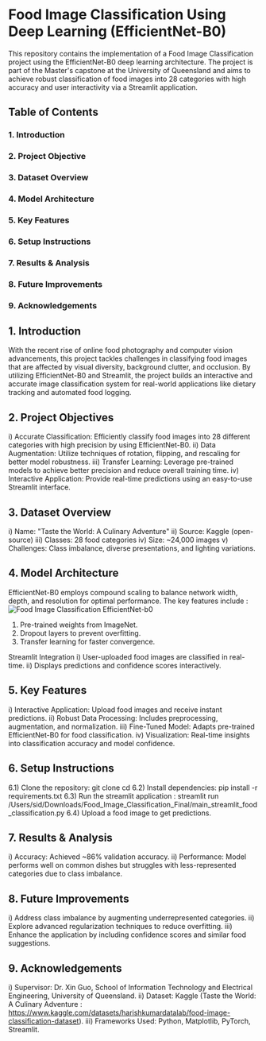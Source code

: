 # Food Image Classification Using Deep Learning (EfficientNet-B0)
This repository contains the implementation of a Food Image Classification project using the EfficientNet-B0 deep learning architecture. The project is part of the Master's capstone at the University of Queensland and aims to achieve robust classification of food images into 28 categories with high accuracy and user interactivity via a Streamlit application.

## Table of Contents
### 1. Introduction
### 2. Project Objective
### 3. Dataset Overview
### 4. Model Architecture
### 5. Key Features
### 6. Setup Instructions
### 7. Results & Analysis
### 8. Future Improvements
### 9. Acknowledgements

## 1. Introduction
With the recent rise of online food photography and computer vision advancements, this project tackles challenges in classifying food images that are affected by visual diversity, background clutter, and occlusion. By utilizing EfficientNet-B0 and Streamlit, the project builds an interactive and accurate image classification system for real-world applications like dietary tracking and automated food logging.

## 2. Project Objectives
  i) Accurate Classification: Efficiently classify food images into 28 different categories with high precision by using EfficientNet-B0.
  ii) Data Augmentation: Utilize techniques of rotation, flipping, and rescaling for better model robustness.
  iii) Transfer Learning: Leverage pre-trained models to achieve better precision and reduce overall training time.
  iv) Interactive Application: Provide real-time predictions using an easy-to-use Streamlit interface.

## 3. Dataset Overview
  i) Name: "Taste the World: A Culinary Adventure"
  ii) Source: Kaggle (open-source)
  iii) Classes: 28 food categories
  iv) Size: ~24,000 images
  v) Challenges: Class imbalance, diverse presentations, and lighting variations.

## 4. Model Architecture
EfficientNet-B0 employs compound scaling to balance network width, depth, and resolution for optimal performance. The key features include :
![Food Image Classification EfficientNet-b0](https://drive.google.com/uc?export=view&id=1kF-tD2I5RaUdnEd1MP-HG8D5pImEhQWk)

  1) Pre-trained weights from ImageNet.
  2) Dropout layers to prevent overfitting.
  3) Transfer learning for faster convergence.

Streamlit Integration
i) User-uploaded food images are classified in real-time.
ii) Displays predictions and confidence scores interactively.

## 5. Key Features
  i) Interactive Application: Upload food images and receive instant predictions.
  ii) Robust Data Processing: Includes preprocessing, augmentation, and normalization.
  iii) Fine-Tuned Model: Adapts pre-trained EfficientNet-B0 for food classification.
  iv) Visualization: Real-time insights into classification accuracy and model confidence.

## 6. Setup Instructions
  6.1) Clone the repository:
      git clone <repository-url>
      cd <repository-directory>
  6.2) Install dependencies:
      pip install -r requirements.txt
  6.3) Run the streamlit application :
      streamlit run /Users/sid/Downloads/Food_Image_Classification_Final/main_streamlit_food_classification.py
  6.4) Upload a food image to get predictions.

## 7. Results & Analysis
  i) Accuracy: Achieved ~86% validation accuracy.
  ii) Performance: Model performs well on common dishes but struggles with less-represented categories due to class imbalance.

## 8. Future Improvements
  i) Address class imbalance by augmenting underrepresented categories.
  ii) Explore advanced regularization techniques to reduce overfitting.
  iii) Enhance the application by including confidence scores and similar food suggestions.

## 9. Acknowledgements
  i) Supervisor: Dr. Xin Guo, School of Information Technology and Electrical Engineering, University of Queensland.
  ii) Dataset: Kaggle (Taste the World: A Culinary Adventure : https://www.kaggle.com/datasets/harishkumardatalab/food-image-classification-dataset).
  iii) Frameworks Used: Python, Matplotlib, PyTorch, Streamlit.
  


